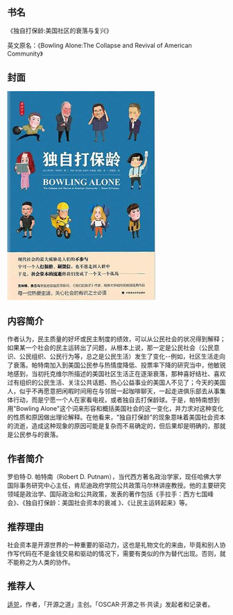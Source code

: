##  书名

《独自打保龄:美国社区的衰落与复兴》

英文原名：《Bowling Alone:The Collapse and Revival of American Community》

## 封面

![](./face-image/bowling-along.jpg)

## 内容简介

作者认为，民主质量的好坏或民主制度的绩效，可以从公民社会的状况得到解释；如果某一个社会的民主运转出了问题，从根本上说，那一定是公民社会（公民意识、公民组织、公民行为等，总之是公民生活）发生了变化--例如，社区生活走向了衰落。帕特南加入到美国公民参与热情度降低、投票率下降的研究当中，他敏锐地感到，当初托克维尔所描述的美国社区生活正在逐渐衰落，那种喜好结社、喜欢过有组织的公民生活、关注公共话题、热心公益事业的美国人不见了；今天的美国人，似乎不再愿意把闲暇时间用在与邻居一起咖啡聊天，一起走进俱乐部去从事集体行动，而是宁愿一个人在家看电视，或者独自去打保龄球。于是，帕特南想到用"Bowling Alone"这个词来形容和概括美国社会的这一变化，并力求对这种变化的性质和原因做出理论解释。在他看来，"独自打保龄"的现象意味着美国社会资本的流逝，造成这种现象的原因可能是复杂而不易确定的，但后果却是明确的，那就是公民参与的衰落。

## 作者简介

罗伯特·D. 帕特南（Robert D. Putnam），当代西方著名政治学家，现任哈佛大学国际事务研究中心主任，肯尼迪政府学院公共政策马尔林讲座教授。他的主要研究领域是政治学、国际政治和公共政策，发表的著作包括《手拉手：西方七国峰会》、《独自打保龄：美国社会资本的衰减 》、《让民主运转起来》等。

## 推荐理由

社会资本是开源世界的一种重要的驱动力，这也是礼物文化的来由，毕竟和别人协作写代码在不是金钱交易和驱动的情况下，需要有类似的作为替代出现。否则，就不能称之为人类的协作。

## 推荐人

[适兕](https://opensourceway.community/all_about_kuosi)，作者，「开源之道」主创。「OSCAR·开源之书·共读」发起者和记录者。